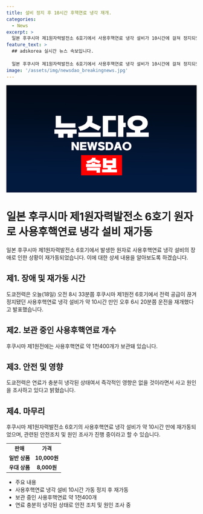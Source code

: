 ```yaml
---
title: 설비 정지 후 10시간 후핵연료 냉각 재개.
categories:
  - News
excerpt: >
  일본 후쿠시마 제1원자력발전소 6호기에서 사용후핵연료 냉각 설비가 10시간에 걸쳐 정지되었다가 재가동되었다. 도쿄전력은 정상적인 냉각 상태를 확인했고, 사고 원인을 조사 중이라고 전했다. 후쿠시마에는 사용후핵연료 약 1천400개가 보관돼 있는데, 당국은 즉각적인 영향은 없을 것으로 보고 있다.
feature_text: >
  ## adskorea 실시간 뉴스 속보입니다.

  일본 후쿠시마 제1원자력발전소 6호기에서 사용후핵연료 냉각 설비가 10시간에 걸쳐 정지되었다가 재가동되었다. 도쿄전력은 정상적인 냉각 상태를 확인했고, 사고 원인을 조사 중이라고 전했다. 후쿠시마에는 사용후핵연료 약 1천400개가 보관돼 있는데, 당국은 즉각적인 영향은 없을 것으로 보고 있다.
image: '/assets/img/newsdao_breakingnews.jpg'
---
```


<p><img src="/assets/img/newsdao_breakingnews.jpg" alt="adskorea 속보" /></p>

<h1>일본 후쿠시마 제1원자력발전소 6호기 원자로 사용후핵연료 냉각 설비 재가동</h1>

<p data-ke-size="size16">일본 후쿠시마 제1원자력발전소 6호기에서 발생한 원자로 사용후핵연료 냉각 설비의 장애로 인한 상황이 재가동되었습니다. 이에 대한 상세 내용을 알아보도록 하겠습니다.</p>

<h2 data-ke-size="size26">제1. 장애 및 재가동 시간</h2>

<p data-ke-size="size16">도쿄전력은 오늘(18일) 오전 8시 33분쯤 후쿠시마 제1원전 6호기에서 전력 공급이 끊겨 정지됐던 사용후핵연료 냉각 설비가 약 10시간 만인 오후 6시 20분쯤 운전을 재개했다고 발표했습니다.</p>

<h2 data-ke-size="size26">제2. 보관 중인 사용후핵연료 개수</h2>

<p data-ke-size="size16">후쿠시마 제1원전에는 사용후핵연료 약 1천400개가 보관돼 있습니다.</p>

<h2 data-ke-size="size26">제3. 안전 및 영향</h2>

<p data-ke-size="size16">도쿄전력은 연료가 충분히 냉각된 상태여서 즉각적인 영향은 없을 것이라면서 사고 원인을 조사하고 있다고 밝혔습니다.</p>

<h2 data-ke-size="size26">제4. 마무리</h2>

<p data-ke-size="size16">후쿠시마 제1원자력발전소 6호기의 사용후핵연료 냉각 설비가 약 10시간 만에 재가동되었으며, 관련된 안전조치 및 원인 조사가 진행 중이라고 할 수 있습니다.</p>

<table>
  <tbody>
    <tr>
      <td style="text-align: center; height: 17px;"><b>판매</b></td>
      <td style="text-align: center; height: 17px;"><b>가격</b></td>
    </tr>
    <tr>
      <td style="text-align: center; height: 17px;"><b>일반 상품</b></td>
      <td style="text-align: center; height: 17px;"><b>10,000원</b></td>
    </tr>
    <tr>
      <td style="text-align: center; height: 17px;"><b>우대 상품</b></td>
      <td style="text-align: center; height: 17px;"><b>8,000원</b></td>
    </tr>
  </tbody>
</table>

<ul>
  <li>주요 내용</li>
  <li>사용후핵연료 냉각 설비 10시간 가동 정지 후 재가동</li>
  <li>보관 중인 사용후핵연료 약 1천400개</li>
  <li>연료 충분히 냉각된 상태로 안전 조치 및 원인 조사 중</li>
</ul>

<p data-ke-size="size16">&nbsp;</p>


